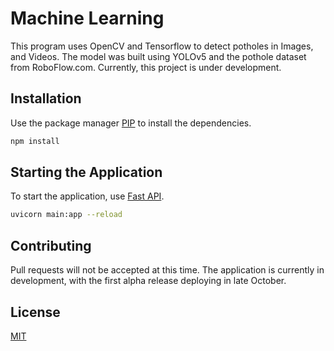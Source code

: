 # Machine Learning

This program uses OpenCV and Tensorflow to detect potholes in Images, and Videos. The model was built using YOLOv5 and the pothole dataset from RoboFlow.com. Currently, this project is under development.

## Installation

Use the package manager [PIP](https://pypi.org/project/pip/) to install the dependencies.

```bash
npm install
```

## Starting the Application

To start the application, use [Fast API](https://fastapi.tiangolo.com/tutorial/first-steps/).

```bash
uvicorn main:app --reload
```


## Contributing
Pull requests will not be accepted at this time. The application is currently in development, with the first alpha release deploying in late October. 

## License
[MIT](https://choosealicense.com/licenses/mit/)
